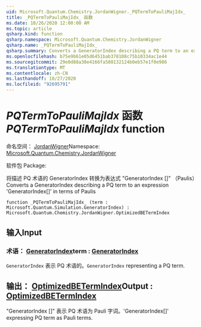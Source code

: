 ```yaml
---
uid: Microsoft.Quantum.Chemistry.JordanWigner._PQTermToPauliMajIdx_
title: _PQTermToPauliMajIdx_ 函数
ms.date: 10/26/2020 12:00:00 AM
ms.topic: article
qsharp.kind: function
qsharp.namespace: Microsoft.Quantum.Chemistry.JordanWigner
qsharp.name: _PQTermToPauliMajIdx_
qsharp.summary: Converts a GeneratorIndex describing a PQ term to an expression 'GeneratorIndex[]' in terms of Paulis
ms.openlocfilehash: b75e9b61e05d6451bab378108c75b10334ac1e44
ms.sourcegitcommit: 29e0d88a30e4166fa580132124b0eb57e1f0e986
ms.translationtype: MT
ms.contentlocale: zh-CN
ms.lasthandoff: 10/27/2020
ms.locfileid: "92695791"
---
```

# <a name="_pqtermtopaulimajidx_-function"></a><span data-ttu-id="dc20c-102">_PQTermToPauliMajIdx_ 函数</span><span class="sxs-lookup"><span data-stu-id="dc20c-102">_PQTermToPauliMajIdx_ function</span></span>

<span data-ttu-id="dc20c-103">命名空间： [JordanWigner](xref:Microsoft.Quantum.Chemistry.JordanWigner)</span><span class="sxs-lookup"><span data-stu-id="dc20c-103">Namespace: [Microsoft.Quantum.Chemistry.JordanWigner](xref:Microsoft.Quantum.Chemistry.JordanWigner)</span></span>

<span data-ttu-id="dc20c-104">软件包 [](https://nuget.org/packages/)</span><span class="sxs-lookup"><span data-stu-id="dc20c-104">Package: [](https://nuget.org/packages/)</span></span>


<span data-ttu-id="dc20c-105">将描述 PQ 术语的 GeneratorIndex 转换为表达式 "GeneratorIndex []" （Paulis）</span><span class="sxs-lookup"><span data-stu-id="dc20c-105">Converts a GeneratorIndex describing a PQ term to an expression 'GeneratorIndex[]' in terms of Paulis</span></span>

```qsharp
function _PQTermToPauliMajIdx_ (term : Microsoft.Quantum.Simulation.GeneratorIndex) : Microsoft.Quantum.Chemistry.JordanWigner.OptimizedBETermIndex
```


## <a name="input"></a><span data-ttu-id="dc20c-106">输入</span><span class="sxs-lookup"><span data-stu-id="dc20c-106">Input</span></span>

### <a name="term--generatorindex"></a><span data-ttu-id="dc20c-107">术语： [GeneratorIndex](xref:Microsoft.Quantum.Simulation.GeneratorIndex)</span><span class="sxs-lookup"><span data-stu-id="dc20c-107">term : [GeneratorIndex](xref:Microsoft.Quantum.Simulation.GeneratorIndex)</span></span>

<span data-ttu-id="dc20c-108">`GeneratorIndex` 表示 PQ 术语的。</span><span class="sxs-lookup"><span data-stu-id="dc20c-108">`GeneratorIndex` representing a PQ term.</span></span>



## <a name="output--optimizedbetermindex"></a><span data-ttu-id="dc20c-109">输出： [OptimizedBETermIndex](xref:Microsoft.Quantum.Chemistry.JordanWigner.OptimizedBETermIndex)</span><span class="sxs-lookup"><span data-stu-id="dc20c-109">Output : [OptimizedBETermIndex](xref:Microsoft.Quantum.Chemistry.JordanWigner.OptimizedBETermIndex)</span></span>

<span data-ttu-id="dc20c-110">"GeneratorIndex []" 表示 PQ 术语为 Pauli 字词。</span><span class="sxs-lookup"><span data-stu-id="dc20c-110">'GeneratorIndex[]' expressing PQ term as Pauli terms.</span></span>